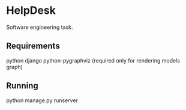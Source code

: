 # HelpDesk

Software engineering task.

## Requirements

python
django
python-pygraphviz (required only for rendering models graph)

## Running

python manage.py runserver
